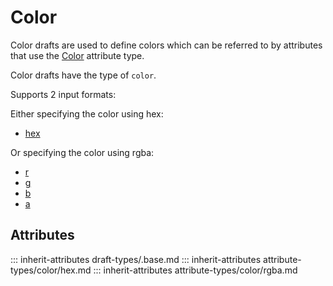 # Color

Color drafts are used to define colors which can be referred to by attributes that use
the [Color](../attribute-types/color/index.md) attribute type.

Color drafts have the type of `color`.

Supports 2 input formats:

Either specifying the color using hex:

- [hex](#hex)

Or specifying the color using rgba:

- [r](#r)
- [g](#g)
- [b](#b)
- [a](#a)

## Attributes
::: inherit-attributes draft-types/.base.md
::: inherit-attributes attribute-types/color/hex.md
::: inherit-attributes attribute-types/color/rgba.md
